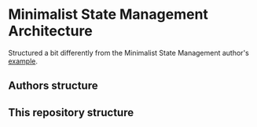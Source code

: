 # Minimalist State Management Architecture

Structured a bit differently from the Minimalist State Management author's [example](https://github.com/suragch/minimalist_state_management_timer_app).

## Authors structure

## This repository structure
